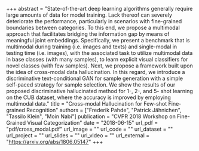 +++
abstract = "State-of-the-art deep learning algorithms generally require large amounts of data for model training. Lack thereof can severely deteriorate the performance, particularly in scenarios with fine-grained boundaries between categories. To this end, we propose a multimodal approach that facilitates bridging the information gap by means of meaningful joint embeddings. Specifically, we present a benchmark that is multimodal during training (i.e. images and texts) and single-modal in testing time (i.e. images), with the associated task to utilize multimodal data in base classes (with many samples), to learn explicit visual classifiers for novel classes (with few samples). Next, we propose a framework built upon the idea of cross-modal data hallucination. In this regard, we introduce a discriminative text-conditional GAN for sample generation with a simple self-paced strategy for sample selection. We show the results of our proposed discriminative hallucinated method for 1-, 2-, and 5- shot learning on the CUB dataset, where the accuracy is improved by employing multimodal data."
title = "Cross-modal Hallucination for Few-shot Fine-grained Recognition"
authors = ["Frederik Pahde", "Patrick Jähnichen", "Tassilo Klein", "Moin Nabi"]
publication = "CVPR 2018 Workshop on Fine-Grained Visual Categorization"
date = "2018-06-15"
url_pdf = "pdf/cross_modal.pdf"
url_image = ""
url_code = ""
url_dataset = ""
url_project = ""
url_slides = ""
url_video = ""
url_external = "https://arxiv.org/abs/1806.05147"
+++